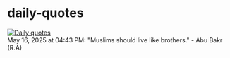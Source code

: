 # daily-quotes
[![Daily quotes](https://github.com/ceepu8/daily-quotes/actions/workflows/daily-quote.yml/badge.svg)](https://github.com/ceepu8/daily-quotes/actions/workflows/daily-quote.yml)<br/>
May 16, 2025 at 04:43 PM: "Muslims should live like brothers." - Abu Bakr (R.A)
